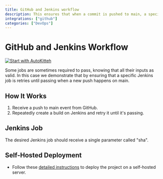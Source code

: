 ```yaml
---
title: GitHub and Jenkins workflow
description: This ensures that when a commit is pushed to main, a specific Jenkins build is completed.
integrations: ["github"]
categories: ["DevOps"]
---
```


# GitHub and Jenkins Workflow

[![Start with AutoKitteh](https://autokitteh.com/assets/autokitteh-badge.svg)](https://app.autokitteh.cloud/template?name=jenkins_release)

Some jobs are sometimes required to pass, knowing that all their inputs as valid. In this case we demonstrate that by ensuring that a specific Jenkins job is retries until passing when a new push happens on main.

## How It Works

1. Receive a push to main event from GitHub.
2. Repeatedly create a build on Jenkins and retry it until it's passing.

## Jenkins Job

The desired Jenkins job should receive a single parameter called "sha".

## Self-Hosted Deployment

- Follow these [detailed instructions](https://docs.autokitteh.com/get_started/deployment) to deploy the project on a self-hosted server.
